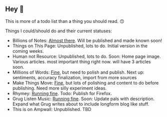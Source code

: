 ## Hey 👋

This is more of a todo list than a thing you should read. 🙃

Things I could/should do and their current statuses: 
- Billions of Notes: [Almost there](https://www.billionsofnotes.com/). Will be published and made known soon!
- Things on This Page: Unpublished, lots to do. Initial version in the coming weeks.
- Human not Resource: Unpublished, lots to do. Soon: Home page image. Various articles. most important thing right now. will have 3 articles soon. 
- Millions of Words: [Fine](https://millions-of-words-bitter-dawn-8253.fly.dev/), but need to polish and publish. Next up: sentiments, accuracy finalization, import from more sources
- Make Things Move: [Fine](https://make-things-move.vercel.app/), but lots of polishing and content to do before publishing. Need more silly experiment ideas.
- Rhymey: [Running fine](https://chromewebstore.google.com/detail/rhymey/fbkmdcolngnmmhmdkhngfmdmeofipahp). Todo: Publish for Firefox.
- Grug Listen Music: [Running fine](https://www.gruglistenmusic.com/). Soon: Update pals with description. Expand what Grug writes about to include longform blog like stuff.
- This is on Ampwall: Unpublished. TBD

